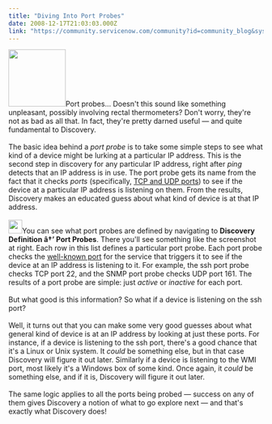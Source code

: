 ```yaml
---
title: "Diving Into Port Probes"
date: 2008-12-17T21:03:03.000Z
link: "https://community.servicenow.com/community?id=community_blog&sys_id=d7ad66a9dbd0dbc01dcaf3231f9619d0"
---
```

<p><img  alt="" class="jive-image" src="b7ae0d02db589f048c8ef4621f9619c0.iix" style="width: auto; height: 113px;" />Port probes… Doesn't this sound like something unpleasant, possibly involving rectal thermometers? Don't worry, they're not as bad as all that. In fact, they're pretty darned useful — and quite fundamental to Discovery.<br /><br />The basic idea behind a <i>port probe</i> is to take some simple steps to see what kind of a device might be lurking at a particular IP address. This is the second step in discovery for any particular IP address, right after <i>ping</i> detects that an IP address is in use. The port probe gets its name from the fact that it checks <i>ports</i> (specifically, <a title=".wikipedia.org/wiki/Tcp_port" href="http://en.wikipedia.org/wiki/Tcp_port">TCP and UDP ports</a>) to see if the device at a particular IP address is listening on them. From the results, Discovery makes an educated guess about what kind of device is at that IP address.<!--break--><br /><br /><img  alt="" class="jive-image" src="7c8ae48edb909344e9737a9e0f9619bc.iix" style="width: auto; height: 27px;" />You can see what port probes are defined by navigating to <b>Discovery Definition â†’ Port Probes</b>. There you'll see something like the screenshot at right. Each row in this list defines a particular port probe. Each port probe checks the <a title=".wikipedia.org/wiki/Well-known_port" href="http://en.wikipedia.org/wiki/Well-known_port">well-known port</a> for the service that triggers it to see if the device at an IP address is listening to it. For example, the ssh port probe checks TCP port 22, and the SNMP port probe checks UDP port 161. The results of a port probe are simple: just <i>active</i> or <i>inactive</i> for each port.<br /><br />But what good is this information? So what if a device is listening on the ssh port?<br /><br />Well, it turns out that you can make some very good guesses about what general kind of device is at an IP address by looking at just these ports. For instance, if a device is listening to the ssh port, there's a good chance that it's a Linux or Unix system. It <i>could</i> be something else, but in that case Discovery will figure it out later. Similarly if a device is listening to the WMI port, most likely it's a Windows box of some kind. Once again, it <i>could</i> be something else, and if it is, Discovery will figure it out later. <br /><br />The same logic applies to all the ports being probed — success on any of them gives Discovery a notion of what to go explore next — and that's exactly what Discovery does!</p>
